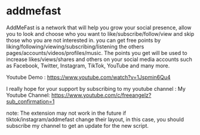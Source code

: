 # addmefast

AddMeFast is a network that will help you grow your social presence, allow you to look and choose who you want to like/subscribe/follow/view and skip those who you are not interested in. 
you can get free points by liking/following/viewing/subscribing/listening the others pages/accounts/videos/profiles/music. 
The points you get will be used to increase likes/views/shares and others on your social media accounts such as Facebook, Twitter, Instagram, TikTok, YouTube and many more.


Youtube Demo : https://www.youtube.com/watch?v=1Jspmin6Qu4

I really hope for your support by subscribing to my youtube channel :
My Youtube Channel: https://www.youtube.com/c/freeangelz?sub_confirmation=1

note: The extension may not work in the future if tiktok/instagram/addmefast change their layout, in this case, you should subscribe my channel to get an update for the new script.